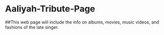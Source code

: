 # Aaliyah-Tribute-Page
##This web page will include the info on albums, movies, music videos, and fashions of the late singer.
